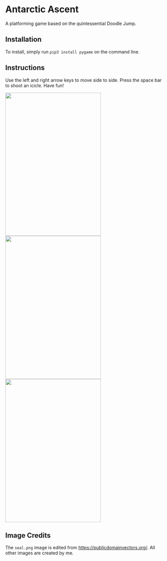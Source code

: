 # Antarctic Ascent

A platforming game based on the quintessential Doodle Jump.

## Installation
To install, simply run `pip3 install pygame` on the command line.

## Instructions
Use the left and right arrow keys to move side to side. Press the space bar to shoot an icicle.
Have fun!

<img src="https://user-images.githubusercontent.com/73120632/123723199-84fb2680-d84f-11eb-92b0-043e86fc4226.png" width="300" height="450">
<img src="https://user-images.githubusercontent.com/73120632/123723461-0b176d00-d850-11eb-995c-a95b5e329cdb.png" width="300" height="450">
<img src="https://user-images.githubusercontent.com/73120632/123723590-4dd94500-d850-11eb-8a0d-6f56c4960c3a.png" width="300" height="450">

## Image Credits
The `seal.png` image is edited from https://publicdomainvectors.org/. All other images are created by me.
